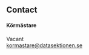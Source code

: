 ## Contact

#### Körmästare

Vacant</br>
[kormastare@datasektionen.se](mailto:kormastare@datasektionen.se)
